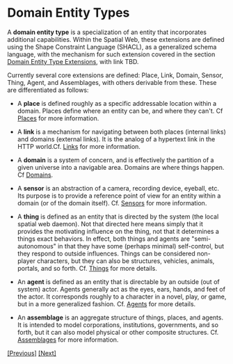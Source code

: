 # Domain Entity Types

A __domain entity type__ is a specialization of an entity that incorporates additional capabilities. Within the Spatial Web, these extensions are defined using the Shape Constraint Language (SHACL), as a generalized schema language, with the mechanism for such extension covered in the section [Domain Entity Type Extensions](domain-entity-types.md), with link TBD.

Currently several core extensions are defined: Place, Link, Domain, Sensor, Thing, Agent, and Assemblages, with others derivable from these. These are differentiated as follows:

* A __place__ is defined roughly as a specific addressable location within a domain. Places define where an entity can be, and where they can't. Cf [Places](places.md) for more information.

* A __link__ is a mechanism for navigating between both places (internal links) and domains (external links). It is the analog of a hypertext link in the HTTP world.Cf. [Links](links.md) for more information.

* A __domain__ is a system of concern, and is effectively the partition of a given universe into a navigable area. Domains are where things happen. Cf [Domains](domains.md).

* A __sensor__ is an abstraction of a camera, recording device, eyeball, etc. Its purpose is to provide a reference point of view for an entity within a domain (or of the domain itself).  Cf. [Sensors](sensors.md) for more information.

* A __thing__ is defined as an entity that is directed by the system (the local spatial web daemon). Not that directed here means simply that it provides the motivating influence on the thing, not that it determines a things exact behaviors. In effect, both things and agents are "semi-autonomous" in that they have some (perhaps minimal) self-control, but they respond to outside influences. Things can be considered non-player characters, but they can also be structures, vehicles, animals, portals, and so forth. Cf. [Things](#things) for more details.

* An __agent__ is defined as an entity that is directable by an outside (out of system) actor. Agents generally act as the eyes, ears, hands, and feet of the actor. It corresponds roughly to a character in a novel, play, or game, but in a more generalized fashion. Cf. [Agents](#agents) for more details.

* An __assemblage__ is an aggregate structure of things, places, and agents. It is intended to model corporations, institutions, governments, and so forth, but it can also model physical or other composite structures.  Cf. [Assemblages](#assemblages) for more information. 

[[Previous]](entities.md) [[Next]](places.md)